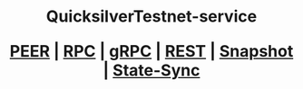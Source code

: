 <h1 align="center"> QuicksilverTestnet-service
  
 [PEER](https://github.com/YTWOFUND/Quicksilver-service/blob/main/Quicksilver%20Testnet/QuicksilverTest-Peer.md)   |   [RPC](https://github.com/YTWOFUND/Quicksilver-service/blob/main/Quicksilver%20Testnet/Quicksilver-RPC.md)   |   [gRPC](https://github.com/YTWOFUND/Quicksilver-service/blob/main/Quicksilver%20Testnet/QuicksilverTest-gRPC)    |   [REST]()    |   [Snapshot]()   |   [State-Sync]()
